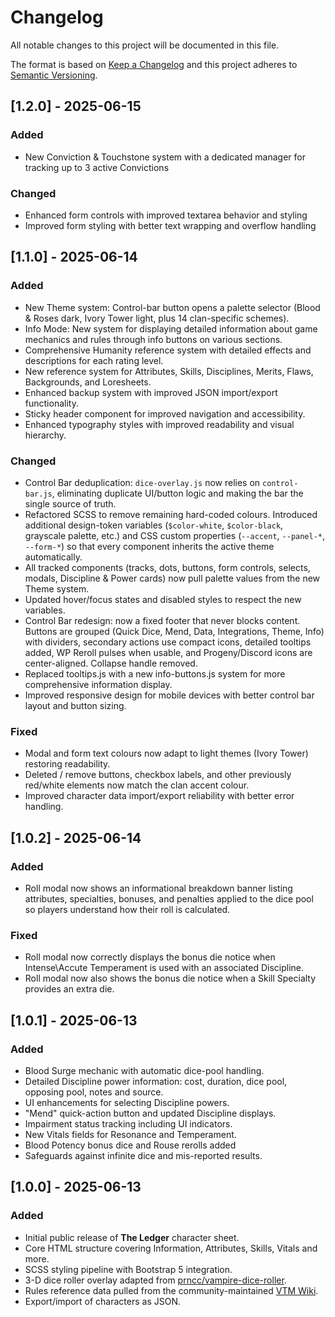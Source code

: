 # Changelog

All notable changes to this project will be documented in this file.

The format is based on [Keep a Changelog](https://keepachangelog.com/en/1.1.0/) and this project adheres to [Semantic Versioning](https://semver.org/spec/v2.0.0.html).

## [1.2.0] - 2025-06-15

### Added
- New Conviction & Touchstone system with a dedicated manager for tracking up to 3 active Convictions

### Changed
- Enhanced form controls with improved textarea behavior and styling
- Improved form styling with better text wrapping and overflow handling

## [1.1.0] - 2025-06-14

### Added
- New Theme system: Control-bar button opens a palette selector (Blood & Roses dark, Ivory Tower light, plus 14 clan-specific schemes).
- Info Mode: New system for displaying detailed information about game mechanics and rules through info buttons on various sections.
- Comprehensive Humanity reference system with detailed effects and descriptions for each rating level.
- New reference system for Attributes, Skills, Disciplines, Merits, Flaws, Backgrounds, and Loresheets.
- Enhanced backup system with improved JSON import/export functionality.
- Sticky header component for improved navigation and accessibility.
- Enhanced typography styles with improved readability and visual hierarchy.

### Changed
- Control Bar deduplication: `dice-overlay.js` now relies on `control-bar.js`, eliminating duplicate UI/button logic and making the bar the single source of truth.
- Refactored SCSS to remove remaining hard-coded colours.  Introduced additional design-token variables (`$color-white`, `$color-black`, grayscale palette, etc.) and CSS custom properties (`--accent`, `--panel-*`, `--form-*`) so that every component inherits the active theme automatically.
- All tracked components (tracks, dots, buttons, form controls, selects, modals, Discipline & Power cards) now pull palette values from the new Theme system.
- Updated hover/focus states and disabled styles to respect the new variables.
- Control Bar redesign: now a fixed footer that never blocks content. Buttons are grouped (Quick Dice, Mend, Data, Integrations, Theme, Info) with dividers, secondary actions use compact icons, detailed tooltips added, WP Reroll pulses when usable, and Progeny/Discord icons are center-aligned. Collapse handle removed.
- Replaced tooltips.js with a new info-buttons.js system for more comprehensive information display.
- Improved responsive design for mobile devices with better control bar layout and button sizing.

### Fixed
- Modal and form text colours now adapt to light themes (Ivory Tower) restoring readability.
- Deleted / remove buttons, checkbox labels, and other previously red/white elements now match the clan accent colour.
- Improved character data import/export reliability with better error handling.

## [1.0.2] - 2025-06-14

### Added
- Roll modal now shows an informational breakdown banner listing attributes, specialties, bonuses, and penalties applied to the dice pool so players understand how their roll is calculated.

### Fixed
- Roll modal now correctly displays the bonus die notice when Intense\Accute Temperament is used with an associated Discipline.
- Roll modal now also shows the bonus die notice when a Skill Specialty provides an extra die.

## [1.0.1] - 2025-06-13

### Added
- Blood Surge mechanic with automatic dice-pool handling.
- Detailed Discipline power information: cost, duration, dice pool, opposing pool, notes and source.
- UI enhancements for selecting Discipline powers.
- "Mend" quick-action button and updated Discipline displays.
- Impairment status tracking including UI indicators.
- New Vitals fields for Resonance and Temperament.
- Blood Potency bonus dice and Rouse rerolls added
- Safeguards against infinite dice and mis-reported results.

## [1.0.0] - 2025-06-13

### Added
- Initial public release of **The Ledger** character sheet.
- Core HTML structure covering Information, Attributes, Skills, Vitals and more.
- SCSS styling pipeline with Bootstrap 5 integration.
- 3-D dice roller overlay adapted from [prncc/vampire-dice-roller](https://github.com/prncc/vampire-dice-roller).
- Rules reference data pulled from the community-maintained [VTM Wiki](https://vtm.paradoxwikis.com/VTM_Wiki).
- Export/import of characters as JSON.
